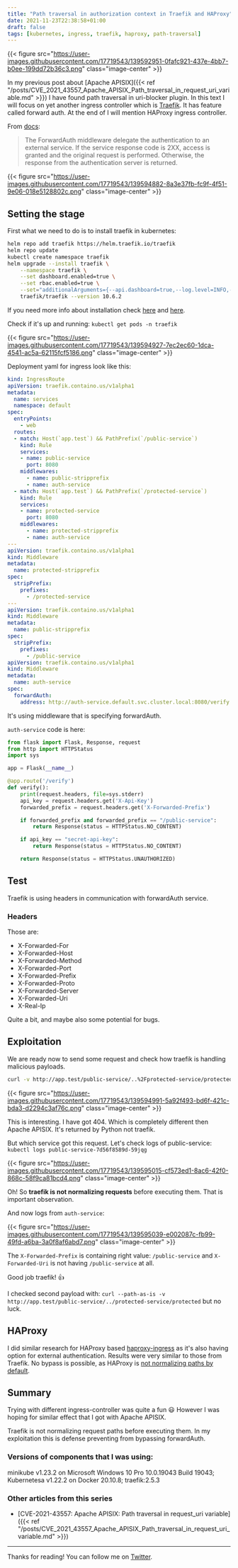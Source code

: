 ```yaml
---
title: "Path traversal in authorization context in Traefik and HAProxy"
date: 2021-11-23T22:38:58+01:00
draft: false
tags: [kubernetes, ingress, traefik, haproxy, path-traversal]
---
```


{{< figure src="https://user-images.githubusercontent.com/17719543/139592951-0fafc921-437e-4bb7-b0ee-199dd72b36c3.png" class="image-center" >}}

In my previous post about [Apache APISIX]({{< ref "/posts/CVE_2021_43557_Apache_APISIX_Path_traversal_in_request_uri_variable.md" >}}) I have found path traversal in uri-blocker plugin. In this text I will focus on yet another ingress controller which is [Traefik](https://doc.traefik.io/traefik/providers/kubernetes-ingress/). It has feature called forward auth. At the end of I will mention HAProxy ingress controller.

From [docs](https://doc.traefik.io/traefik/v2.0/middlewares/forwardauth/):

>The ForwardAuth middleware delegate the authentication to an external service. If the service response code is 2XX, access is granted and the original request is performed. Otherwise, the response from the authentication server is returned.

{{< figure src="https://user-images.githubusercontent.com/17719543/139594882-8a3e37fb-fc9f-4f51-9e06-018e5128802c.png" class="image-center" >}}

## Setting the stage

First what we need to do is to install traefik in kubernetes:

```bash
helm repo add traefik https://helm.traefik.io/traefik
helm repo update
kubectl create namespace traefik
helm upgrade --install traefik \
    --namespace traefik \
    --set dashboard.enabled=true \
    --set rbac.enabled=true \
    --set="additionalArguments={--api.dashboard=true,--log.level=INFO,--providers.kubernetesingress.ingressclass=traefik-internal,--serversTransport.insecureSkipVerify=true}" \
    traefik/traefik --version 10.6.2
```

If you need more info about installation check [here](https://doc.traefik.io/traefik/getting-started/install-traefik/#use-the-helm-chart) and [here](https://blog.zachinachshon.com/traefik-ingress/).

Check if it's up and running: `kubectl get pods -n traefik`

{{< figure src="https://user-images.githubusercontent.com/17719543/139594927-7ec2ec60-1dca-4541-ac5a-62115fcf5186.png" class="image-center" >}}

Deployment yaml for ingress look like this:

```yaml
kind: IngressRoute
apiVersion: traefik.containo.us/v1alpha1
metadata:
  name: services
  namespace: default
spec:
  entryPoints: 
    - web
  routes:
  - match: Host(`app.test`) && PathPrefix(`/public-service`)
    kind: Rule
    services:
    - name: public-service
      port: 8080
    middlewares:
      - name: public-stripprefix
      - name: auth-service
  - match: Host(`app.test`) && PathPrefix(`/protected-service`)
    kind: Rule
    services:
    - name: protected-service
      port: 8080
    middlewares:
      - name: protected-stripprefix
      - name: auth-service
---
apiVersion: traefik.containo.us/v1alpha1
kind: Middleware
metadata:
  name: protected-stripprefix
spec:
  stripPrefix:
    prefixes:
      - /protected-service
---
apiVersion: traefik.containo.us/v1alpha1
kind: Middleware
metadata:
  name: public-stripprefix
spec:
  stripPrefix:
    prefixes:
      - /public-service
apiVersion: traefik.containo.us/v1alpha1
kind: Middleware
metadata:
  name: auth-service
spec:
  forwardAuth:
    address: http://auth-service.default.svc.cluster.local:8080/verify
```

It's using middleware that is specifying forwardAuth.

`auth-service` code is here:

```python
from flask import Flask, Response, request
from http import HTTPStatus
import sys

app = Flask(__name__)

@app.route('/verify')
def verify():
    print(request.headers, file=sys.stderr)
    api_key = request.headers.get('X-Api-Key')
    forwarded_prefix = request.headers.get('X-Forwarded-Prefix')

    if forwarded_prefix and forwarded_prefix == "/public-service":
        return Response(status = HTTPStatus.NO_CONTENT)

    if api_key == "secret-api-key":  
        return Response(status = HTTPStatus.NO_CONTENT)

    return Response(status = HTTPStatus.UNAUTHORIZED)
```

## Test

Traefik is using headers in communication with forwardAuth service. 

### Headers

Those are:

* X-Forwarded-For
* X-Forwarded-Host
* X-Forwarded-Method
* X-Forwarded-Port
* X-Forwarded-Prefix
* X-Forwarded-Proto
* X-Forwarded-Server
* X-Forwarded-Uri
* X-Real-Ip

Quite a bit, and maybe also some potential for bugs.

## Exploitation

We are ready now to send some request and check how traefik is handling malicious payloads.

```bash
curl -v http://app.test/public-service/..%2Fprotected-service/protected
```

{{< figure src="https://user-images.githubusercontent.com/17719543/139594991-5a92f493-bd6f-421c-bda3-d2294c3af76c.png" class="image-center" >}}

This is interesting. I have got 404. Which is completely different then Apache APISIX. It's returned by Python not traefik. 

But which service got this request. Let's check logs of public-service: `kubectl logs public-service-7d56f8589d-59jqg`

{{< figure src="https://user-images.githubusercontent.com/17719543/139595015-cf573ed1-8ac6-42f0-868c-58f9ca81bcd4.png" class="image-center" >}}

Oh! So **traefik is not normalizing requests** before executing them. That is important observation. 

And now logs from `auth-service`:

{{< figure src="https://user-images.githubusercontent.com/17719543/139595039-e002087c-fb99-49fd-a6ba-3a0f8af6abd7.png" class="image-center" >}}

The `X-Forwarded-Prefix` is containing right value: `/public-service` and `X-Forwarded-Uri` is not having `/public-service` at all.

Good job traefik! 👍

I checked second payload with: `curl --path-as-is -v http://app.test/public-service/../protected-service/protected` but no luck.

## HAProxy

I did similar research for HAProxy based [haproxy-ingress](https://haproxy-ingress.github.io/) as it's also having option for external authentication. Results were very similar to those from Traefik. No bypass is possible, as HAProxy is [not normalizing paths by default](https://www.haproxy.com/blog/announcing-haproxy-2-4/).

## Summary

Trying with different ingress-controller was quite a fun 😃 However I was hoping for similar effect that I got with Apache APISIX. 

Traefik is not normalizing request paths before executing them. In my exploitation this is defense preventing from bypassing forwardAuth.

### Versions of components that I was using:

minikube v1.23.2 on Microsoft Windows 10 Pro 10.0.19043 Build 19043; Kubernetesa v1.22.2 on Docker 20.10.8; traefik:2.5.3

### Other articles from this series

* [CVE-2021-43557: Apache APISIX: Path traversal in request_uri variable]({{< ref "/posts/CVE_2021_43557_Apache_APISIX_Path_traversal_in_request_uri_variable.md" >}})

---

Thanks for reading! You can follow me on [Twitter](https://twitter.com/xvnpw).